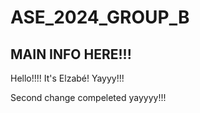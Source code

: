 # ASE_2024_GROUP_B

## MAIN INFO HERE!!!


Hello!!!! It's Elzabé! Yayyy!!!

Second change compeleted yayyyy!!!